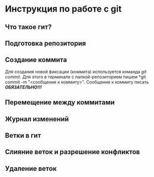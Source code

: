 # Инструкция по работе с git

## Что такое гит?

## Подготовка репозитория

## Создание коммита
Для создания новой фиксации (коммита) используется команда *git commit*. Для этого в терминале с папкой-репозиторием пишем *git commit -m "<сообщение к коммиту>". Сообщение к коммиту писать ***ОБЯЗАТЕЛЬНО!!!***

## Перемещение между коммитами

## Журнал изменений

## Ветки в гит

## Слияние веток и разрешение конфликтов

## Удаление веток
